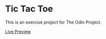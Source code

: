 # Tic Tac Toe

This is an exercise project for The Odin Project.

[Live Preview](https://farzad-d.github.io/odin-tic-tac-toe/)
